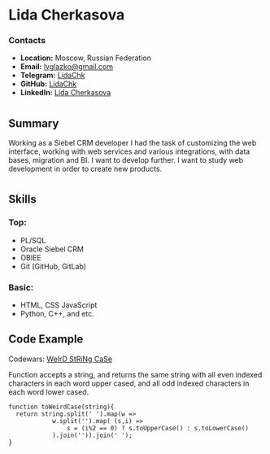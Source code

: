 # __Lida Cherkasova__

### __Contacts__
- __Location:__ Moscow, Russian Federation
- __Email:__ lvglazko@gmail.com
- __Telegram:__ [LidaChk](https://t.me/LidaChk)
- __GitHub:__ [LidaChk](https://github.com/LidaChk)
- __LinkedIn:__ [Lida Cherkasova](https://www.linkedin.com/in/lvglazko)
#
## __Summary__
Working as a Siebel CRM developer I had the task of customizing the web interface, working with web services and various integrations, with data bases, migration and BI. I want to develop further. I want to study web development in order to create new products.
# 
## __Skills__
### __Top:__
- PL/SQL
- Oracle Siebel CRM
- OBIEE
- Git (GitHub, GitLab)
### __Basic:__
- HTML, CSS JavaScript
- Python, C++, and etc.
## __Code Example__
Codewars: [WeIrD StRiNg CaSe](https://www.codewars.com/kata/52b757663a95b11b3d00062d)

Function accepts a string, and returns the same string with all even indexed characters in each word upper cased, and all odd indexed characters in each word lower cased. 
```
function toWeirdCase(string){
  return string.split(' ').map(w => 
            w.split('').map( (s,i) => 
                s = (i%2 == 0) ? s.toUpperCase() : s.toLowerCase()
            ).join('')).join(' ');
}
```

  

